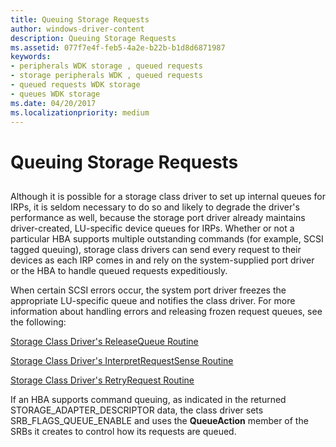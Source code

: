 ```yaml
---
title: Queuing Storage Requests
author: windows-driver-content
description: Queuing Storage Requests
ms.assetid: 077f7e4f-feb5-4a2e-b22b-b1d8d6871987
keywords:
- peripherals WDK storage , queued requests
- storage peripherals WDK , queued requests
- queued requests WDK storage
- queues WDK storage
ms.date: 04/20/2017
ms.localizationpriority: medium
---
```


# Queuing Storage Requests


## <span id="ddk_queueing_storage_requests_kg"></span><span id="DDK_QUEUEING_STORAGE_REQUESTS_KG"></span>


Although it is possible for a storage class driver to set up internal queues for IRPs, it is seldom necessary to do so and likely to degrade the driver's performance as well, because the storage port driver already maintains driver-created, LU-specific device queues for IRPs. Whether or not a particular HBA supports multiple outstanding commands (for example, SCSI tagged queuing), storage class drivers can send every request to their devices as each IRP comes in and rely on the system-supplied port driver or the HBA to handle queued requests expeditiously.

When certain SCSI errors occur, the system port driver freezes the appropriate LU-specific queue and notifies the class driver. For more information about handling errors and releasing frozen request queues, see the following:

[Storage Class Driver's ReleaseQueue Routine](storage-class-driver-s-releasequeue-routine.md)

[Storage Class Driver's InterpretRequestSense Routine](storage-class-driver-s-interpretrequestsense-routine.md)

[Storage Class Driver's RetryRequest Routine](storage-class-driver-s-retryrequest-routine.md)

If an HBA supports command queuing, as indicated in the returned STORAGE\_ADAPTER\_DESCRIPTOR data, the class driver sets SRB\_FLAGS\_QUEUE\_ENABLE and uses the **QueueAction** member of the SRBs it creates to control how its requests are queued.

 

 




